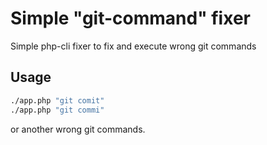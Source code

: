 # Simple "git-command" fixer 

Simple php-cli fixer to fix and execute wrong git commands 

## Usage

```bash
./app.php "git comit"
./app.php "git commi"
```
or another wrong git commands.